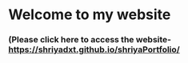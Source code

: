 # Welcome to my website
### (Please click here to access the website-  https://shriyadxt.github.io/shriyaPortfolio/
